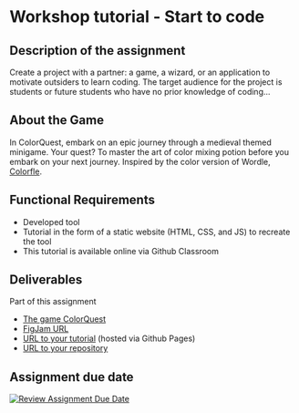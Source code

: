 # Workshop tutorial - Start to code

## Description of the assignment
Create a project with a partner: a game, a wizard, or an application to motivate outsiders to learn coding. The target audience for the project is students or future students who have no prior knowledge of coding...

## About the Game
In ColorQuest, embark on an epic journey through a medieval themed minigame. Your quest? To master the art of color mixing potion before you embark on your next journey.
Inspired by the color version of Wordle, [Colorfle](https://colorfle.com/).

## Functional Requirements
- Developed tool
- Tutorial in the form of a static website (HTML, CSS, and JS) to recreate the tool
- This tutorial is available online via Github Classroom

## Deliverables
Part of this assignment

- [The game ColorQuest](https://pgmgent-atwork2.github.io/project-1-workshop-start-2-code-colorquest-benoit-justin/index.html)
- [FigJam URL](https://www.figma.com/file/rh60mJolcnCkk88WZeqyP9/Untitled?type=whiteboard&node-id=0%3A1&t=eRHMYNZX2UqBAoQ7-1)
- [URL to your tutorial](https://pgmgent-atwork2.github.io/project-1-workshop-start-2-code-colorquest-benoit-justin/instructions/) (hosted via Github Pages)
- [URL to your repository](https://github.com/pgmgent-atwork2/project-1-workshop-start-2-code-colorquest-benoit-justin)

## Assignment due date
[![Review Assignment Due Date](https://classroom.github.com/assets/deadline-readme-button-24ddc0f5d75046c5622901739e7c5dd533143b0c8e959d652212380cedb1ea36.svg)](https://classroom.github.com/a/Y748gS5A)